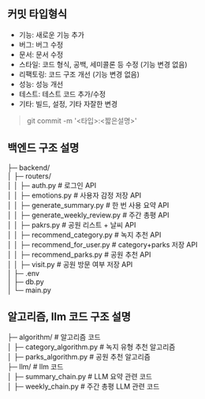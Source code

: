 ## 커밋 타입형식
- 기능: 새로운 기능 추가
- 버그: 버그 수정
- 문서: 문서 수정
- 스타일: 코드 형식, 공백, 세미콜론 등 수정 (기능 변경 없음)
- 리팩토링: 코드 구조 개선 (기능 변경 없음)
- 성능: 성능 개선
- 테스트: 테스트 코드 추가/수정
- 기타: 빌드, 설정, 기타 자잘한 변경

> git commit -m '<타입>:<짧은설명>'

## 백엔드 구조 설명

  ├─ backend/  
  │   ├─ routers/  
  │   │   ├─ auth.py # 로그인 API  
  │   │   ├─ emotions.py # 사용자 감정 저장 API  
  │   │   ├─ generate_summary.py # 한 번 사용 요약 API  
  │   │   ├─ generate_weekly_review.py # 주간 총평 API  
  │   │   ├─ pakrs.py # 공원 리스트 + 날씨 API  
  │   │   ├─ recommend_category.py # 녹지 추천 API  
  │   │   ├─ recommend_for_user.py # category+parks 저장 API  
  │   │   ├─ recommend_parks.py # 공원 추천 API  
  │   │   ├─ visit.py # 공원 방문 여부 저장 API  
  │   ├─ .env  
  │   ├─ db.py  
  │   └─ main.py  

## 알고리즘, llm 코드 구조 설명
  ├─ algorithm/ # 알고리즘 코드  
  │   ├─ category_algorithm.py # 녹지 유형 추천 알고리즘  
  │   ├─ parks_algorithm.py # 공원 추천 알고리즘  
  ├─ llm/ # llm 코드  
  │   ├─ summary_chain.py # LLM 요약 관련 코드  
  │   ├─ weekly_chain.py # 주간 총평 LLM 관련 코드  